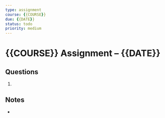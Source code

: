```yaml
---
type: assignment
course: {{COURSE}}
due: {{DATE}}
status: todo
priority: medium
---
```


# {{COURSE}} Assignment – {{DATE}}

## Questions
1. 

## Notes
- 
